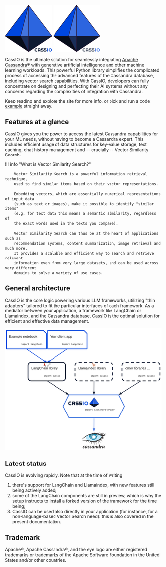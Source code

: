 <img src="images/cassio_logo1_transparent.png#only-light" alt="CassIO logo" style="width: 30%;"/>
<img src="images/cassio_logo1_transparent_darkmode.png#only-dark" alt="CassIO logo" style="width: 30%;"/>
<!-- ![CassIO logo](images/cassio_logo1_transparent.png#only-light) -->
<!-- ![CassIO logo](images/cassio_logo1.png#only-dark) -->

CassIO is the ultimate solution for seamlessly integrating [Apache Cassandra®](https://cassandra.apache.org) with generative artificial intelligence and other machine learning workloads. This powerful Python library simplifies the complicated process of accessing the advanced features of the Cassandra database, including vector search capabilities. With CassIO, developers can fully concentrate on designing and perfecting their AI systems without any concerns regarding the complexities of integration with Cassandra.

Keep reading and explore the site for more info, or pick and run a [code example](/start_here/) straight away.

## Features at a glance

CassIO gives you the power to access the latest Cassandra capabilities
for your ML needs, without having to become a Cassandra expert.
This includes efficient usage of
data structures for key-value storage, text caching, chat history
management and -- crucially -- Vector Similarity Search.

!!! info "What is Vector Similarity Search?"

        Vector Similarity Search is a powerful information retrieval technique,
        used to find similar items based on their vector representations.

        Embedding vectors, which are essentially numerical representations of input data
        (such as text or images), make it possible to identify "similar items"
        (e.g. for text data this means a semantic similarity, regardless of
        the exact words used in the texts you compare).

        Vector Similarity Search can thus be at the heart of applications such as
        recommendation systems, content summarization, image retrieval and much more.
        It provides a scalable and efficient way to search and retrieve relevant
        information even from very large datasets, and can be used across very different
        domains to solve a variety of use cases.

## General architecture

CassIO is the core logic powering various LLM frameworks, utilizing "thin adapters" tailored to fit the particular interfaces of each framework.
As a mediator between your application, a framework like LangChain or Llamaindex, and the Cassandra database, CassIO is the optimal solution for efficient and effective data management.

![CassIO, sketch](images/cassio_sketch.png)

## Latest status

CassIO is evolving rapidly. Note that at the time of writing

1. there's support for LangChain and Llamaindex, with new features still being actively added;
2. some of the LangChain components are still in preview, which is why the setup instructs to install a forked version of the framework for the time being;
3. CassIO can be used also directly in your application (for instance, for a non-language-based Vector Search need): this is also covered in the present documentation.

## Trademark

Apache®, Apache Cassandra®, and the eye logo are either registered trademarks or trademarks of the Apache Software Foundation in the United States and/or other countries.

